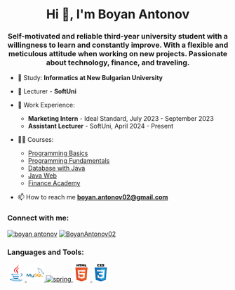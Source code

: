 <h1 align="center">Hi 👋, I'm Boyan Antonov</h1>
<h3 align="center">Self-motivated and reliable third-year university student with a willingness to learn and constantly improve. With a flexible and meticulous attitude when working on new projects. Passionate about technology, finance, and traveling.</h3>

- 🔭 Study: **Informatics at New Bulgarian University**

- 👯 Lecturer - **SoftUni**

- 💼 Work Experience: 
  - **Marketing Intern** - Ideal Standard, July 2023 - September 2023
  - **Assistant Lecturer** - SoftUni, April 2024 - Present

- 👨‍💻 Courses: 
  - [Programming Basics](https://softuni.bg/certificates/details/209300/56b60dfd)
  - [Programming Fundamentals](https://softuni.bg/Certificates/Details/195740/9e1bef49)
  - [Database with Java](https://softuni.bg/certificates/details/209300/56b60dfd)
  - [Java Web](https://softuni.bg/certificates/details/188580/53d4deca)
  - [Finance Academy](http://financeacademy.bg/CERTIFICATES/DETAILS/3128/FEBB4BD8)

- 📫 How to reach me **boyan.antonov02@gmail.com**

<h3 align="left">Connect with me:</h3>
<p align="left">
<a href="https://linkedin.com/in/boyan-antonov" target="blank"><img align="center" src="https://raw.githubusercontent.com/rahuldkjain/github-profile-readme-generator/master/src/images/icons/Social/linked-in-alt.svg" alt="boyan antonov" height="30" width="40" /></a>
<a href="https://github.com/BoyanAntonov02" target="blank"><img align="center" src="https://raw.githubusercontent.com/rahuldkjain/github-profile-readme-generator/master/src/images/icons/Social/github.svg" alt="BoyanAntonov02" height="30" width="40" /></a>
</p>

<h3 align="left">Languages and Tools:</h3>
<p align="left">
  <a href="https://www.java.com" target="_blank" rel="noreferrer"> 
    <img src="https://raw.githubusercontent.com/devicons/devicon/master/icons/java/java-original.svg" alt="java" width="40" height="40"/> 
  </a> 
  <a href="https://www.mysql.com/" target="_blank" rel="noreferrer"> 
    <img src="https://raw.githubusercontent.com/devicons/devicon/master/icons/mysql/mysql-original-wordmark.svg" alt="mysql" width="40" height="40"/> 
  </a> 
  <a href="https://spring.io/" target="_blank" rel="noreferrer"> 
    <img src="https://www.vectorlogo.zone/logos/springio/springio-icon.svg" alt="spring" width="40" height="40"/> 
  </a> 
  <a href="https://developer.mozilla.org/en-US/docs/Web/HTML" target="_blank" rel="noreferrer">
    <img src="https://raw.githubusercontent.com/devicons/devicon/master/icons/html5/html5-original-wordmark.svg" alt="html5" width="40" height="40"/>
  </a>
  <a href="https://developer.mozilla.org/en-US/docs/Web/CSS" target="_blank" rel="noreferrer">
    <img src="https://raw.githubusercontent.com/devicons/devicon/master/icons/css3/css3-original-wordmark.svg" alt="css3" width="40" height="40"/>
  </a>
</p>
